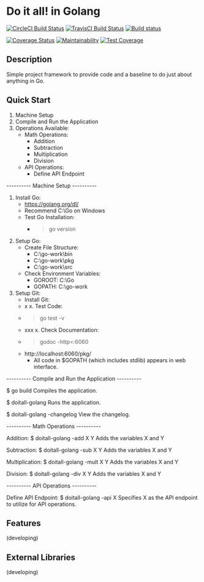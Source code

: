 
Do it all! in Golang
====================
[![CircleCI Build Status](https://circleci.com/gh/pathaugen/doitall-golang.svg?style=svg)](https://circleci.com/gh/pathaugen/doitall-golang)
[![TravisCI Build Status](https://travis-ci.com/pathaugen/doitall-golang.svg?branch=master)](https://travis-ci.com/pathaugen/doitall-golang)
[![Build status](https://ci.appveyor.com/api/projects/status/2hm4g4of8d2k5of1/branch/master?svg=true)](https://ci.appveyor.com/project/PatrickHaugen/doitall-golang/branch/master)

[![Coverage Status](https://coveralls.io/repos/github/pathaugen/doitall-golang/badge.svg?branch=master)](https://coveralls.io/github/pathaugen/doitall-golang?branch=master)
[![Maintainability](https://api.codeclimate.com/v1/badges/4fa3e21b6359a2da09ce/maintainability)](https://codeclimate.com/github/pathaugen/doitall-golang/maintainability)
[![Test Coverage](https://api.codeclimate.com/v1/badges/4fa3e21b6359a2da09ce/test_coverage)](https://codeclimate.com/github/pathaugen/doitall-golang/test_coverage)

Description
-----------

Simple project framework to provide code and a baseline to do just about anything in Go.

Quick Start
------------

1. Machine Setup
2. Compile and Run the Application
3. Operations Available:
   * Math Operations:
     * Addition
     * Subtraction
     * Multiplication
     * Division
   * API Operations:
     * Define API Endpoint

---------- Machine Setup ----------

1. Install Go:
   * https://golang.org/dl/
   * Recommend C:\Go on Windows
   * Test Go Installation:
     * > go version
2. Setup Go:
   * Create File Structure:
     * C:\go-work\bin
     * C:\go-work\pkg
     * C:\go-work\src
   * Check Environment Variables:
     * GOROOT: C:\Go
     * GOPATH: C:\go-work
3. Setup Git:
   * Install Git:
   * x
x. Test Code:
   * > go test -v
   * xxx
x. Check Documentation:
   * > godoc -http=:6060
   * http://localhost:6060/pkg/
     * All code in $GOPATH (which includes stdlib) appears in web interface.

---------- Compile and Run the Application ----------

$ go build
  Compiles the application.

$ doitall-golang
  Runs the application.

$ doitall-golang -changelog
  View the changelog.

---------- Math Operations ----------

  Addition:
  $ doitall-golang -add X Y
    Adds the variables X and Y

  Subtraction:
  $ doitall-golang -sub X Y
    Adds the variables X and Y

  Multiplication:
  $ doitall-golang -mult X Y
    Adds the variables X and Y

  Division:
  $ doitall-golang -div X Y
    Adds the variables X and Y

---------- API Operations ----------

  Define API Endpoint:
  $ doitall-golang -api X
    Specifies X as the API endpoint to utilize for API operations.

Features
--------

(developing)

External Libraries
------------------

(developing)
